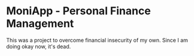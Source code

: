 MoniApp - Personal Finance Management
=======

This was a project to overcome financial insecurity of my own. Since I am doing okay now, it's dead.
